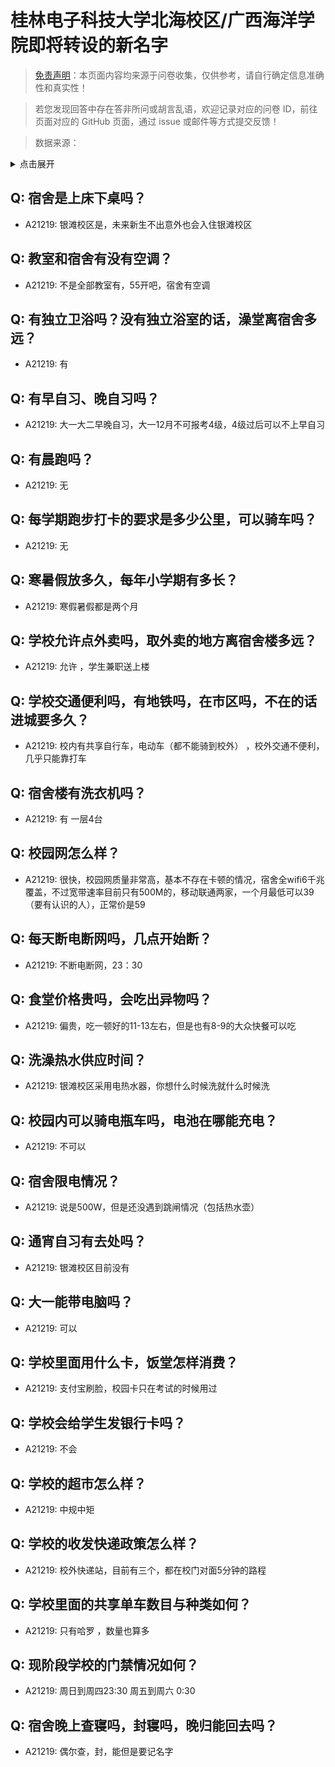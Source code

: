 # 桂林电子科技大学北海校区/广西海洋学院即将转设的新名字

> [免责声明](https://colleges.chat/#_3)：本页面内容均来源于问卷收集，仅供参考，请自行确定信息准确性和真实性！

> 若您发现回答中存在答非所问或胡言乱语，欢迎记录对应的问卷 ID，前往页面对应的 GitHub 页面，通过 issue 或邮件等方式提交反馈！

> 数据来源：

<details><summary>点击展开</summary>
<ul>
<li>A21219: 匿名 (2023 年 11 月)</li>
</ul>
</details>

## Q: 宿舍是上床下桌吗？

- A21219: 银滩校区是，未来新生不出意外也会入住银滩校区

## Q: 教室和宿舍有没有空调？

- A21219: 不是全部教室有，55开吧，宿舍有空调

## Q: 有独立卫浴吗？没有独立浴室的话，澡堂离宿舍多远？

- A21219: 有

## Q: 有早自习、晚自习吗？

- A21219: 大一大二早晚自习，大一12月不可报考4级，4级过后可以不上早自习

## Q: 有晨跑吗？

- A21219: 无

## Q: 每学期跑步打卡的要求是多少公里，可以骑车吗？

- A21219: 无

## Q: 寒暑假放多久，每年小学期有多长？

- A21219: 寒假暑假都是两个月

## Q: 学校允许点外卖吗，取外卖的地方离宿舍楼多远？

- A21219: 允许 ，学生兼职送上楼

## Q: 学校交通便利吗，有地铁吗，在市区吗，不在的话进城要多久？

- A21219: 校内有共享自行车，电动车（都不能骑到校外） ，校外交通不便利，几乎只能靠打车

## Q: 宿舍楼有洗衣机吗？

- A21219: 有 一层4台

## Q: 校园网怎么样？

- A21219: 很快，校园网质量非常高，基本不存在卡顿的情况，宿舍全wifi6千兆覆盖，不过宽带速率目前只有500M的，移动联通两家，一个月最低可以39（要有认识的人），正常价是59

## Q: 每天断电断网吗，几点开始断？

- A21219: 不断电断网，23：30

## Q: 食堂价格贵吗，会吃出异物吗？

- A21219: 偏贵，吃一顿好的11-13左右，但是也有8-9的大众快餐可以吃

## Q: 洗澡热水供应时间？

- A21219: 银滩校区采用电热水器，你想什么时候洗就什么时候洗

## Q: 校园内可以骑电瓶车吗，电池在哪能充电？

- A21219: 不可以

## Q: 宿舍限电情况？

- A21219: 说是500W，但是还没遇到跳闸情况（包括热水壶）

## Q: 通宵自习有去处吗？

- A21219: 银滩校区目前没有

## Q: 大一能带电脑吗？

- A21219: 可以

## Q: 学校里面用什么卡，饭堂怎样消费？

- A21219: 支付宝刷脸，校园卡只在考试的时候用过

## Q: 学校会给学生发银行卡吗？

- A21219: 不会

## Q: 学校的超市怎么样？

- A21219: 中规中矩

## Q: 学校的收发快递政策怎么样？

- A21219: 校外快递站，目前有三个，都在校门对面5分钟的路程

## Q: 学校里面的共享单车数目与种类如何？

- A21219: 只有哈罗 ，数量也算多

## Q: 现阶段学校的门禁情况如何？

- A21219: 周日到周四23:30 周五到周六 0:30

## Q: 宿舍晚上查寝吗，封寝吗，晚归能回去吗？

- A21219: 偶尔查，封，能但是要记名字

